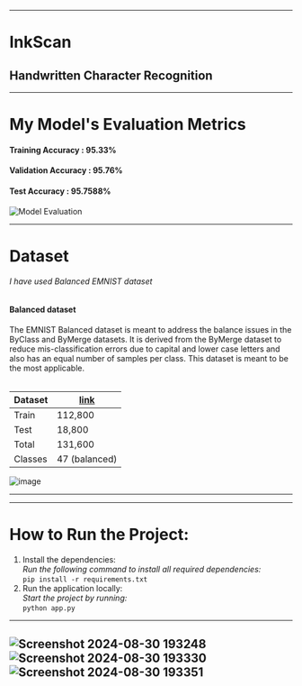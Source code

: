 ------------------------------------------------------------
# InkScan 
## Handwritten Character Recognition

------------------------------------------------------------
# My Model's Evaluation Metrics

<h4>Training Accuracy : 95.33%</h4>
<h4>Validation Accuracy : 95.76%</h4>
<h4>Test Accuracy : 95.7588%</h4>

![Model Evaluation](https://raw.githubusercontent.com/Tanishhkaa/Handwritten-Digits-Recognition/master/img.png)




-----------------------------------------------------------
# Dataset


<h6>I have used Balanced EMNIST dataset</h6>
<h4>Balanced dataset </h4>
The EMNIST Balanced dataset is meant to address the balance issues in the ByClass and ByMerge datasets. It is derived from the ByMerge dataset to reduce mis-classification errors due to capital and lower case letters and also has an equal number of samples per class. This dataset is meant to be the most applicable.</br>
</br>

|Dataset|<a href='https://www.kaggle.com/datasets/crawford/emnist?rvi=1'>link</a>|
|-|-|
|Train| 112,800|
|Test| 18,800|
|Total| 131,600|
|Classes| 47 (balanced)|

![image](img_1.png)


---

---

# How to Run the Project:

1.  Install the dependencies:<br>
    *Run the following command to install all required dependencies:* <br>
    `pip install -r requirements.txt` 
2.  Run the application locally:<br>
    *Start the project by running:* <br>
    `python app.py`
---
![Screenshot 2024-08-30 193248](https://github.com/user-attachments/assets/de993ccc-198b-4f7b-88e6-cf17d40a54de)
![Screenshot 2024-08-30 193330](https://github.com/user-attachments/assets/4e3a9ce1-03e6-4d98-9eeb-18889dfac44a)
![Screenshot 2024-08-30 193351](https://github.com/user-attachments/assets/1367de3d-2c37-4e14-abdf-59daef7c20e7)
---
